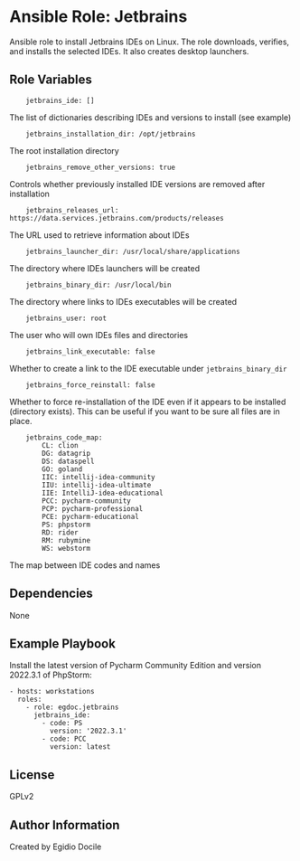 Ansible Role: Jetbrains
==================

Ansible role to install Jetbrains IDEs on Linux. The role downloads, verifies,
and installs the selected IDEs. It also creates desktop launchers.

Role Variables
--------------

        jetbrains_ide: []

The list of dictionaries describing IDEs and versions to install (see example)

        jetbrains_installation_dir: /opt/jetbrains

The root installation directory

        jetbrains_remove_other_versions: true

Controls whether previously installed IDE versions are removed after installation

        jetbrains_releases_url: https://data.services.jetbrains.com/products/releases

The URL used to retrieve information about IDEs

        jetbrains_launcher_dir: /usr/local/share/applications

The directory where IDEs launchers will be created

        jetbrains_binary_dir: /usr/local/bin

The directory where links to IDEs executables will be created

        jetbrains_user: root

The user who will own IDEs files and directories

        jetbrains_link_executable: false

Whether to create a link to the IDE executable under `jetbrains_binary_dir`

        jetbrains_force_reinstall: false

Whether to force re-installation of the IDE even if it appears to be
installed (directory exists). This can be useful if you want to be
sure all files are in place.

        jetbrains_code_map:
            CL: clion
            DG: datagrip
            DS: dataspell
            GO: goland
            IIC: intellij-idea-community
            IIU: intellij-idea-ultimate
            IIE: IntelliJ-idea-educational
            PCC: pycharm-community
            PCP: pycharm-professional
            PCE: pycharm-educational
            PS: phpstorm
            RD: rider
            RM: rubymine
            WS: webstorm

The map between IDE codes and names

Dependencies
------------
None

Example Playbook
----------------

Install the latest version of Pycharm Community Edition and version 2022.3.1 of PhpStorm:

    - hosts: workstations
      roles:
        - role: egdoc.jetbrains
          jetbrains_ide:
            - code: PS
              version: '2022.3.1'
            - code: PCC
              version: latest

License
-------

GPLv2

Author Information
------------------
Created by Egidio Docile
